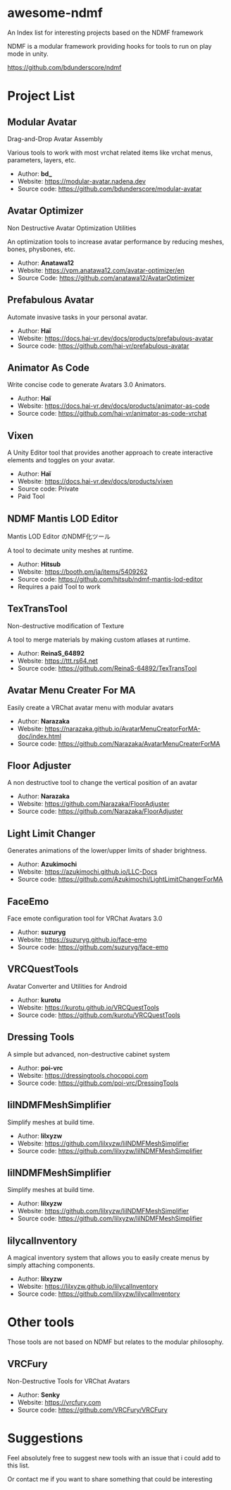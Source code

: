 # awesome-ndmf

An Index list for interesting projects based on the NDMF framework

NDMF is a modular framework providing hooks for tools to run on play mode in unity.

<https://github.com/bdunderscore/ndmf>

# Project List

## Modular Avatar

Drag-and-Drop Avatar Assembly

Various tools to work with most vrchat related items like vrchat menus, parameters, layers, etc.

- Author: **bd_**
- Website: <https://modular-avatar.nadena.dev>
- Source code: <https://github.com/bdunderscore/modular-avatar>

## Avatar Optimizer

Non Destructive Avatar Optimization Utilities

An optimization tools to increase avatar performance by reducing meshes, bones, physbones, etc.

- Author: **Anatawa12**
- Website: <https://vpm.anatawa12.com/avatar-optimizer/en>
- Source Code: <https://github.com/anatawa12/AvatarOptimizer>

## Prefabulous Avatar

Automate invasive tasks in your personal avatar.

- Author: **Haï**
- Website: <https://docs.hai-vr.dev/docs/products/prefabulous-avatar>
- Source code: <https://github.com/hai-vr/prefabulous-avatar>

## Animator As Code

Write concise code to generate Avatars 3.0 Animators.

- Author: **Haï**
- Website: <https://docs.hai-vr.dev/docs/products/animator-as-code>
- Source code: <https://github.com/hai-vr/animator-as-code-vrchat>

## Vixen

A Unity Editor tool that provides another approach to create interactive elements and toggles on your avatar.

- Author: **Haï**
- Website: <https://docs.hai-vr.dev/docs/products/vixen>
- Source code: Private
- Paid Tool

## NDMF Mantis LOD Editor

Mantis LOD Editor のNDMF化ツール

A tool to decimate unity meshes at runtime.

- Author: **Hitsub**
- Website: <https://booth.pm/ja/items/5409262>
- Source code: <https://github.com/hitsub/ndmf-mantis-lod-editor>
- Requires a paid Tool to work

## TexTransTool

Non-destructive modification of Texture

A tool to merge materials by making custom atlases at runtime.

- Author: **ReinaS_64892**
- Website: <https://ttt.rs64.net>
- Source code: <https://github.com/ReinaS-64892/TexTransTool>

## Avatar Menu Creater For MA

Easily create a VRChat avatar menu with modular avatars

- Author: **Narazaka**
- Website: <https://narazaka.github.io/AvatarMenuCreatorForMA-doc/index.html>
- Source code: <https://github.com/Narazaka/AvatarMenuCreaterForMA>

## Floor Adjuster

A non destructive tool to change the vertical position of an avatar

- Author: **Narazaka**
- Website: <https://github.com/Narazaka/FloorAdjuster>
- Source code: <https://github.com/Narazaka/FloorAdjuster>

## Light Limit Changer

Generates animations of the lower/upper limits of shader brightness.

- Author: **Azukimochi**
- Website: <https://azukimochi.github.io/LLC-Docs>
- Source code: <https://github.com/Azukimochi/LightLimitChangerForMA>

## FaceEmo

Face emote configuration tool for VRChat Avatars 3.0

- Author: **suzuryg**
- Website: <https://suzuryg.github.io/face-emo>
- Source code: <https://github.com/suzuryg/face-emo>

## VRCQuestTools

Avatar Converter and Utilities for Android

- Author: **kurotu**
- Website: <https://kurotu.github.io/VRCQuestTools>
- Source code: <https://github.com/kurotu/VRCQuestTools>

## Dressing Tools

A simple but advanced, non-destructive cabinet system

- Author: **poi-vrc**
- Website: <https://dressingtools.chocopoi.com>
- Source code: <https://github.com/poi-vrc/DressingTools>

## lilNDMFMeshSimplifier

Simplify meshes at build time.

- Author: **lilxyzw**
- Website: <https://github.com/lilxyzw/lilNDMFMeshSimplifier>
- Source code: <https://github.com/lilxyzw/lilNDMFMeshSimplifier>

## lilNDMFMeshSimplifier

Simplify meshes at build time.

- Author: **lilxyzw**
- Website: <https://github.com/lilxyzw/lilNDMFMeshSimplifier>
- Source code: <https://github.com/lilxyzw/lilNDMFMeshSimplifier>

## lilycalInventory

A magical inventory system that allows you to easily create menus by simply attaching components.

- Author: **lilxyzw**
- Website: <https://lilxyzw.github.io/lilycalInventory>
- Source code: <https://github.com/lilxyzw/lilycalInventory>

# Other tools

Those tools are not based on NDMF but relates to the modular philosophy.

## VRCFury

Non-Destructive Tools for VRChat Avatars

- Author: **Senky**
- Website: <https://vrcfury.com>
- Source code: <https://github.com/VRCFury/VRCFury>

# Suggestions

Feel absolutely free to suggest new tools with an issue that i could add to this list.

Or contact me if you want to share something that could be interesting
